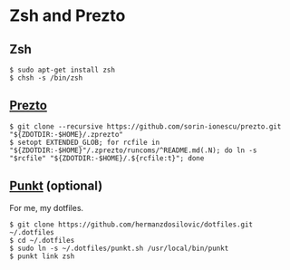 # Zsh and Prezto

## Zsh

    $ sudo apt-get install zsh
    $ chsh -s /bin/zsh

## [Prezto](https://github.com/sorin-ionescu/prezto)

    $ git clone --recursive https://github.com/sorin-ionescu/prezto.git "${ZDOTDIR:-$HOME}/.zprezto"
    $ setopt EXTENDED_GLOB; for rcfile in "${ZDOTDIR:-$HOME}"/.zprezto/runcoms/^README.md(.N); do ln -s "$rcfile" "${ZDOTDIR:-$HOME}/.${rcfile:t}"; done

## [Punkt](https://github.com/hermanzdosilovic/dotfiles) (optional)

For me, my dotfiles.

    $ git clone https://github.com/hermanzdosilovic/dotfiles.git ~/.dotfiles
    $ cd ~/.dotfiles
    $ sudo ln -s ~/.dotfiles/punkt.sh /usr/local/bin/punkt
    $ punkt link zsh
